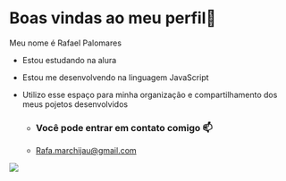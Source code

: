 # Boas vindas ao meu perfil💙


Meu nome é Rafael Palomares

- Estou estudando na alura
- Estou me desenvolvendo na linguagem JavaScript
- Utilizo esse espaço para minha organização e compartilhamento dos meus pojetos desenvolvidos

  - ### Você pode entrar em contato comigo 📫
  - Rafa.marchijau@gmail.com

![](https://media1.tenor.com/m/G_V8maY1_GsAAAAd/chip-and-noice-siuuu.gif)
